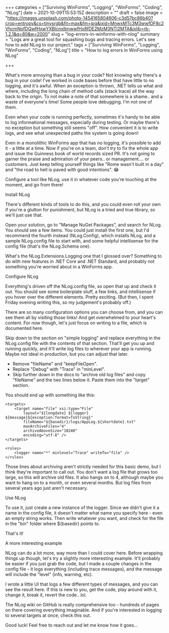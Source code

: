 +++
categories = ["Surviving WinForms", "Logging", "WinForms", "Coding", "NLog"]
date = 2021-10-09T15:53:15Z
description = ""
draft = false
image = "https://images.unsplash.com/photo-1454165804606-c3d57bc86b40?crop=entropy&cs=tinysrgb&fit=max&fm=jpg&ixid=MnwxMTc3M3wwfDF8c2VhcmNofDQwfHxwYXBlcnxlbnwwfHx8fDE2MzM3NTI2MTA&ixlib=rb-1.2.1&q=80&w=2000"
slug = "log-errors-in-winforms-with-nlog"
summary = "Logs are a great tool for squashing bugs and tracing errors. Let's see how to add NLog to our project."
tags = ["Surviving WinForms", "Logging", "WinForms", "Coding", "NLog"]
title = "How to log errors in WinForms using NLog"

+++


What's more annoying than a bug in your code? Not knowing why there's a bug in your code! I've worked in code bases before that have little to no logging, and it's awful. When an exception is thrown, .NET tells us what and where, including the long chain of method calls (stack trace) all the way back to the origin. To not make a note of that somewhere is a shame.. and a waste of everyone's time! Some people love debugging. I'm not one of them.

Even when your code is running perfectly, sometimes it's handy to be able to log informational messages, especially during testing. Or maybe there's no exception but something still seems "off". How convenient it is to write logs, and see what unexpected paths the system is going down!

Even in a monolithic WinForms app that has no logging, it's possible to add it - a little at a time. Now if you're on a team, don't try to fix the whole app and issue the Guinness book of world records sized PR. It's not going to garner the praise and admiration of your peers.. or management.... or customers. Just keep telling yourself things like "Rome wasn't built in a day" and "the road to hell is paved with good intentions". 😂

Configure a tool like NLog, use it in whatever code you're touching at the moment, and go from there!


Install NLog

There's different kinds of tools to do this, and you could even roll your own if you're a glutton for punishment, but NLog is a tried and true library, so we'll just use that.

Open your solution, go to "Manage NuGet Packages", and search for NLog. You should see a few items. You could just install the first one, but I'd recommend the fourth instead (NLog.Config), which installs NLog, and a sample NLog.config file to start with, and some helpful intellisense for the config file (that's the NLog.Schema one).

What's the NLog.Extensions.Logging one that I glossed over? Something to do with new features in .NET Core and .NET Standard, and probably not something you're worried about in a WinForms app.


Configure NLog

Everything's driven off the NLog.config file, so open that up and check it out. You should see some boilerplate stuff, a few links, and intellisense if you hover over the different elements. Pretty exciting. (But then, I spent Friday evening writing this, so my judgement's probably off.)

There are so many configuration options you can choose from, and you can see them all by visiting those links! And get overwhelmed to your heart's content. For now though, let's just focus on writing to a file, which is documented here.

Skip down to the section on "simple logging" and replace everything in the NLog.config file with the contents of that section. That'll get you up and running quickly, and it'll write log files to wherever your app is running. Maybe not ideal in production, but you can adjust that later.

 * Remove "fileName" and "keepFileOpen".
 * Replace "Debug" with "Trace" in "minLevel".
 * Skip further down in the docs to "archive old log files" and copy "fileName" and the two lines below it. Paste them into the "target" section.

You should end up with something like this:

<?xml version="1.0" ?>
<nlog xmlns="http://www.nlog-project.org/schemas/NLog.xsd"
      xmlns:xsi="http://www.w3.org/2001/XMLSchema-instance">
 
    <targets>
        <target name="file" xsi:type="File"
            layout="${longdate} ${logger} ${message}${exception:format=ToString}" 
            fileName="${basedir}/logs/AppLog.${shortdate}.txt" 
            maxArchiveFiles="4"
            archiveAboveSize="10240"
            encoding="utf-8" />
    </targets>
 
    <rules>
        <logger name="*" minlevel="Trace" writeTo="file" />
    </rules>
</nlog>

Those lines about archiving aren't strictly needed for this basic demo, but I think they're important to call out. You don't want a log file that grows too large, so this will archive old files. It also hangs on to 4, although maybe you want to hang on to a month, or even several months. But log files from several years ago just aren't necessary.


Use NLog

To use it, just create a new instance of the logger. Since we didn't give it a name in the config file, it doesn't matter what name you specify here - even an empty string works. Then write whatever you want, and check for the file in the "bin" folder where ${basedir} points to.

That's it!


A more interesting example

NLog can do a lot more, way more than I could cover here. Before wrapping things up though, let's try a slightly more interesting example. It'll probably be easier if you just grab the code, but I made a couple changes in the config file - it logs everything (including trace messages), and the message will include the "level" (info, warning, etc).

<targets>
    <target name="file" xsi:type="File"
        layout="${longdate}|${level:uppercase=true}|${message} ${exception:format=ToString}${newline}" 
        fileName="${basedir}/logs/AppLog.txt" 
        maxArchiveFiles="10"
        archiveAboveSize="10240"
        archiveFileName="${basedir}/logs/archive/AppLog.{####}.txt"
        archiveNumbering="Sequence"
        encoding="utf-8" />
</targets>
 
<rules>
    <logger name="app_logger" minlevel="Trace" writeTo="file" />
</rules>

I wrote a little UI that logs a few different types of messages, and you can see the result here. If this is new to you, get the code, play around with it, change it, break it, revert the code.. lol.

The NLog wiki on GitHub is really comprehensive too - hundreds of pages on there covering everything imaginable. And if you're interested in logging to several targets at once, check this out.

Good luck! Feel free to reach out and let me know how it goes...